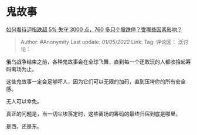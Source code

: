 # 鬼故事
[如何看待沪指跌超 5% 失守 3000 点，760 多只个股跌停？受哪些因素影响？](https://www.zhihu.com/question/529914553/answer/2458020907)

> Author: #Anonymity
> Last update: *01/05/2022*
> Link:
> Tag:
> 评论区：
> 泛讨论：

俄乌战争结束之前，各种鬼故事会在全球飞舞，直到每一个还敢玩的人都收拾起筹码离场为止。

这些鬼故事一定会足够吓人，因为它们可以无限的加码，直到压垮你的所有安全感。

无人可以幸免。

真正的问题是，当一切尘埃落定时，这些离场的筹码的最终归宿到底是哪里。

是西，还是东。
